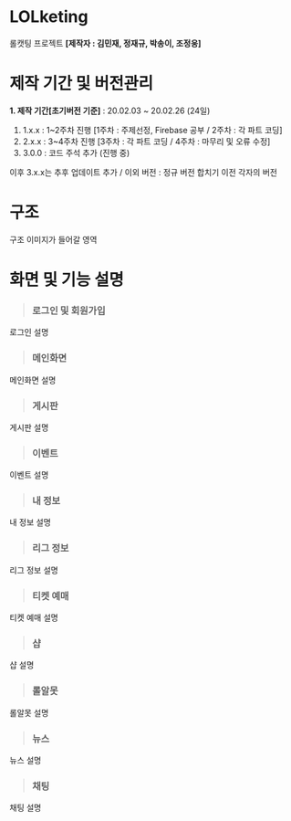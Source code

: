 # LOLketing
롤캣팅 프로젝트 **[제작자 : 김민재, 정재규, 박송이, 조정웅]**

# 제작 기간 및 버전관리
**1. 제작 기간[초기버전 기준]** : 20.02.03 ~ 20.02.26 (24일)
1) 1.x.x : 1~2주차 진행 [1주차 : 주제선정, Firebase 공부 / 2주차 : 각 파트 코딩]
2) 2.x.x : 3~4주차 진행 [3주차 : 각 파트 코딩 / 4주차 : 마무리 및 오류 수정]
3) 3.0.0 : 코드 주석 추가 (진행 중)

이후 3.x.x는 추후 업데이트 추가 / 이외 버전 : 정규 버전 합치기 이전 각자의 버전

# 구조
구조 이미지가 들어갈 영역
# 화면 및 기능 설명
> <h3>로그인 및 회원가입</h3>
로그인 설명
> <h3>메인화면</h3>
메인화면 설명
> <h3>게시판</h3>
게시판 설명
> <h3>이벤트</h3>
이벤트 설명
> <h3>내 정보</h3>
내 정보 설명
> <h3>리그 정보</h3>
리그 정보 설명
> <h3>티켓 예매</h3>
티켓 예매 설명
> <h3>샵</h3>
샵 설명
> <h3>롤알못</h3>
롤알못 설명
> <h3>뉴스</h3>
뉴스 설명
> <h3>채팅</h3>
채팅 설명
